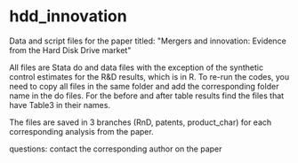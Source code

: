 # hdd_innovation
Data and script files for the paper titled: "Mergers and innovation: Evidence from the Hard Disk Drive market"

All files are Stata do and data files with the exception of the synthetic control estimates for the R&D results, which is in R.
To re-run the codes, you need to copy all files in the same folder and add the corresponding folder name in the do files.
For the before and after table results find the files that have Table3 in their names.

The files are saved in 3 branches (RnD, patents, product_char) for each corresponding analysis from the paper.

questions: contact the corresponding author on the paper
